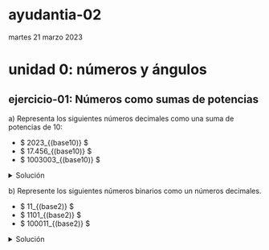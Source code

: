 # ayudantia-02

martes 21 marzo 2023

# unidad 0: números y ángulos

<!---
## qué deben saber:

- diferencia entre números naturales y reales
- noción de infinito
- qué son los sistemas numéricos
- conversión entre sistemas numéricos distintos
    - sistema decimal
    - sistema binario
    - sistema hexadecimal
- qué es son los ángulos y como se miden
- diferencia entre grados y radianes
- conversión entre grados y radianes
- ¿qué es $\pi$?  
--->

## ejercicio-01: Números como sumas de potencias

a) Representa los siguientes números decimales como una suma de potencias de 10:

- $ 2023_{(base10)} $
- $ 17.456_{(base10)} $
- $ 1003003_{(base10)} $

<details>
    <summary>Solución</summary>

    Los números que utilizamos día a día está formado por un código de diez símbolos (del 0 al 9). A esto se le llama un código numérico de base 10.

    Para realizar la suma de potencias de 10 nos debemos fijar en el orden de los números de derecha a izquierda.


    $ 2023_{(base10)} \Rightarrow 2*10^3 + 2*10^1 + 3*10^0  $

    $ 17.456_{(base10)}  \Rightarrow  1*10^1 + 7*10^0 + 4*10^{-1} + 5*10^{-2} + 6*10^{-2} $

    $ 1003003_{(base10)} \Rightarrow 1*10^6 + 3*10^3 + 3*10^0 $ 
        
</details>
    

b) Represente los siguientes números binarios como un números decimales.

- $ 11_{(base2)} $
- $ 1101_{(base2)} $
- $ 100011_{(base2)} $

<details>
    <summary>Solución</summary>

    El sistema binario ocupa solo dos dígitos (el 0 y el 1).

    Para convertir cualquier número binario a un número decimal, debemos representar el número como una suma de potencias de 2 y luego ejecutar la suma.

    Para el caso del número binario 11, la suma de potencias de dos quedaría:

    $$
    \begin{align*}
    11_{(base2)} \Rightarrow 1*2^1 + 1*2^0 \\ = 2 + 1 \\ = 3_{(base10)}
    \end{align*}
    $$

    $$ \therefore \ 11_{(base2)} \Rightarrow 3_{(base10)} $$

    Para el caso del número binario 1101:

    $$
    \begin{align*}
    1101_{(base2)} \Rightarrow 1*2^3 + 1*2^2 + 0*2^1 + 1*2^0 \\ = 8 + 4 + 0 + 1 \\ = 13_{(base10)}
    \end{align*}
    $$

    $$ \therefore \ 1101_{(base2)} \Rightarrow 13_{(base10)} $$

    Y para convertir el número binario 100011 a decimal:

    $$
    \begin{align*}
    100011{(base2)} \Rightarrow 1*2^5 + 1*2^1 + 1*2^0 \\ = 32 + 2 + 1 \\ = 35_{(base10)}
    \end{align*}
    $$

    $$ \therefore \ 100011{(base2)} \Rightarrow 35_{(base10)} $$

    </details>






## ejercicio-02

## ejercicio-03

## ejercicio-04

## ejercicio-05


